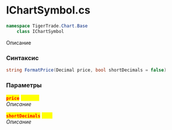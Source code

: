
# IChartSymbol.cs
```csharp
namespace TigerTrade.Chart.Base  
    class IChartSymbol
```

Описание

### Синтаксис
```csharp
string FormatPrice(Decimal price, bool shortDecimals = false)
```

### Параметры  
<mark style="color:red;">**`price`**</mark> <mark style="color:yellow;">`Decimal`</mark>  
 *Описание*  
  
<mark style="color:red;">**`shortDecimals`**</mark> <mark style="color:yellow;">`bool`</mark>  
 *Описание*  
  

                    
                    